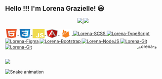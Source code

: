 ## Hello !!! I'm Lorena Grazielle! :smiley:

  <div align="center">
  <a href="https://github.com/lorenagrazy">
  <img height="170em" src="https://github-readme-stats.vercel.app/api?username=lorenagrazy&show_icons=true&theme=dracula&include_all_commits=true&count_private=true"/>
  <img height="170em" src="https://github-readme-stats.vercel.app/api/top-langs/?username=lorenagrazy&layout=compact&langs_count=7&theme=dracula"/>
 
  <div align="left" style="display: inline_block" margin="0" pading="0"> <br>
  <img align="center" alt="Lorena-HTML" height="30" width="40" src="https://raw.githubusercontent.com/devicons/devicon/master/icons/html5/html5-original.svg">
  <img align="center" alt="Lorena-CSS" height="30" width="40" src="https://raw.githubusercontent.com/devicons/devicon/master/icons/css3/css3-original.svg">
  <img align="center" alt="Lorena-Js" height="30" width="40" src="https://raw.githubusercontent.com/devicons/devicon/master/icons/javascript/javascript-plain.svg">
  <img align="center" alt="Lorena-Angular" height="30" width="40" src="https://raw.githubusercontent.com/devicons/devicon/1119b9f84c0290e0f0b38982099a2bd027a48bf1/icons/angularjs/angularjs-original.svg">
    <img align="center" alt="Lorena-FireBase" height="30" width="40" src="https://raw.githubusercontent.com/devicons/devicon/1119b9f84c0290e0f0b38982099a2bd027a48bf1/icons/firebase/firebase-plain.svg">
     <img align="center" alt="Lorena-SCSS" height="30" width="40" src="https://www.svgrepo.com/show/439306/sass.svg">
    <img align="center" alt="Lorena-TypeScript" height="30" width="40" src="https://www.svgrepo.com/show/439022/typescript.svg">
    <img align="center" alt="Lorena-Figma" height="30" width="40" src="https://www.svgrepo.com/show/452202/figma.svg">
    <img align="center" alt="Lorena-Bootstrap" height="30" width="40" src="https://www.svgrepo.com/show/353498/bootstrap.svg">
    <img align="center" alt="Lorena-NodeJS" height="30" width="40" src="https://www.svgrepo.com/show/303266/nodejs-icon-logo.svg">
    <img align="center" alt="Lorena-Git" height="30" width="40" src="https://www.svgrepo.com/show/452210/git.svg">
    <img align="center" alt="Lorena-Git" height="30" width="40" src="https://www.svgrepo.com/show/452129/vs-code.svg">
   
   
    
    
    
  <img align="right" alt="Lorena-pic" height="150" style="border-radius:50px;" src="https://media4.giphy.com/media/WUlplcMpOCEmTGBtBW/200w.webp?cid=ecf05e471gy5qvegyxu4mfnfikzvb9jrokltc0v3t9v1c449&rid=200w.webp&ct=s">
</div>
    
     
  
  
  
  ##
    
<div align="left"> 
 
  <a href="https://www.linkedin.com/in/lorena-silva-020721121/" target="_blank"><img src="https://img.shields.io/badge/-LinkedIn-%230077B5?style=for-the-badge&logo=linkedin&logoColor=white" target="_blank"></a> 
 
  ![Snake animation](https://github.com/lorenagrazy/lorenagrazy/blob/output/github-contribution-grid-snake.svg)
